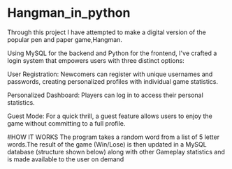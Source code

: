 # Hangman_in_python
Through this project I have attempted to make a digital version of the popular pen and paper game,Hangman. 

Using MySQL for the backend and Python for the frontend, I've crafted a login system that empowers users with three distinct options:

User Registration: Newcomers can register with unique usernames and passwords, creating personalized profiles with individual game statistics.

Personalized Dashboard: Players can log in to access their personal statistics.

Guest Mode: For a quick thrill, a guest feature allows users to enjoy the game without committing to a full profile.


#HOW IT WORKS
The program takes a random word from a list of 5 letter words.The result of the game (Win/Lose) is then updated in a MySQL database (structure shown below) along with other Gameplay statistics and is made available to the user on demand
